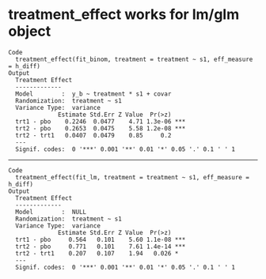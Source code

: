 # treatment_effect works for lm/glm object

    Code
      treatment_effect(fit_binom, treatment = treatment ~ s1, eff_measure = h_diff)
    Output
      Treatment Effect
      -------------
      Model        :  y_b ~ treatment * s1 + covar 
      Randomization:  treatment ~ s1 
      Variance Type:  variance 
                  Estimate Std.Err Z Value  Pr(>z)    
      trt1 - pbo    0.2246  0.0477    4.71 1.3e-06 ***
      trt2 - pbo    0.2653  0.0475    5.58 1.2e-08 ***
      trt2 - trt1   0.0407  0.0479    0.85     0.2    
      ---
      Signif. codes:  0 '***' 0.001 '**' 0.01 '*' 0.05 '.' 0.1 ' ' 1

---

    Code
      treatment_effect(fit_lm, treatment = treatment ~ s1, eff_measure = h_diff)
    Output
      Treatment Effect
      -------------
      Model        :  NULL 
      Randomization:  treatment ~ s1 
      Variance Type:  variance 
                  Estimate Std.Err Z Value  Pr(>z)    
      trt1 - pbo     0.564   0.101    5.60 1.1e-08 ***
      trt2 - pbo     0.771   0.101    7.61 1.4e-14 ***
      trt2 - trt1    0.207   0.107    1.94   0.026 *  
      ---
      Signif. codes:  0 '***' 0.001 '**' 0.01 '*' 0.05 '.' 0.1 ' ' 1

